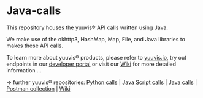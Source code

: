 # Java-calls
This repository houses the yuuvis® API calls written using Java.

We make use of the okhttp3, HashMap, Map, File, and Java libraries to makes these API calls.

To learn more about yuuvis® products, please refer to [yuuvis.io](https://developer.yuuvis.com/), try out endpoints in our [developer portal](https://developer.yuuvis.com/Apis) or visit our [Wiki](https://github.com/yuuvis/Documentation/wiki) for more detailed information ...

&rarr; further yuuvis® repositories:
[Python calls](https://github.com/yuuvis/Python-calls) | [Java Script calls](https://github.com/yuuvis/JavaScript-calls) | [Java calls](https://github.com/yuuvis/Java-calls) | [Postman collection](https://github.com/yuuvis/Postman) | [Wiki](https://github.com/yuuvis/documentation)
